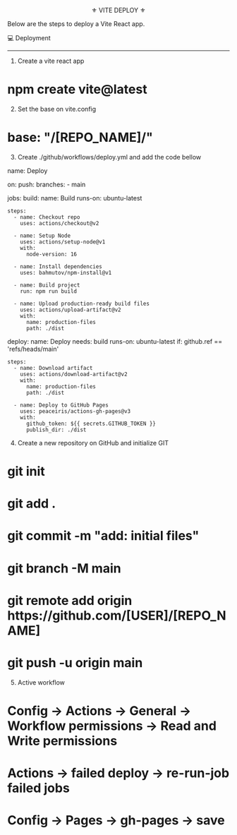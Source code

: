 <p align="center">⚜️ VITE DEPLOY ⚜️</p>

Below are the steps to deploy a Vite React app.

💻 Deployment
<hr>

01. Create a vite react app

<div className="p-10 bg-slate-300">
        <h1>npm create vite@latest</h1>
</div>

02. Set the base on vite.config

<div className="p-10 bg-slate-300">
        <h1>base: "/[REPO_NAME]/"</h1>
</div>

03. Create ./github/workflows/deploy.yml and add the code bellow

 name: Deploy

on:
  push:
    branches:
      - main

jobs:
  build:
    name: Build
    runs-on: ubuntu-latest

    steps:
      - name: Checkout repo
        uses: actions/checkout@v2

      - name: Setup Node
        uses: actions/setup-node@v1
        with:
          node-version: 16

      - name: Install dependencies
        uses: bahmutov/npm-install@v1

      - name: Build project
        run: npm run build

      - name: Upload production-ready build files
        uses: actions/upload-artifact@v2
        with:
          name: production-files
          path: ./dist

  deploy:
    name: Deploy
    needs: build
    runs-on: ubuntu-latest
    if: github.ref == 'refs/heads/main'

    steps:
      - name: Download artifact
        uses: actions/download-artifact@v2
        with:
          name: production-files
          path: ./dist

      - name: Deploy to GitHub Pages
        uses: peaceiris/actions-gh-pages@v3
        with:
          github_token: ${{ secrets.GITHUB_TOKEN }}
          publish_dir: ./dist


04. Create a new repository on GitHub and initialize GIT

<div>
        <h1>git init</h1>
        <h1>git add .</h1>
        <h1>git commit -m "add: initial files"</h1>
        <h1>git branch -M main</h1>
        <h1>git remote add origin https://github.com/[USER]/[REPO_NAME]</h1>
        <h1>git push -u origin main</h1>
</div>

05. Active workflow

<div>
        <h1>Config -> Actions -> General -> Workflow permissions -> Read and Write permissions</h1>
        <h1>Actions -> failed deploy -> re-run-job failed jobs</h1>
        <h1>Config -> Pages -> gh-pages -> save</h1>
</div>
